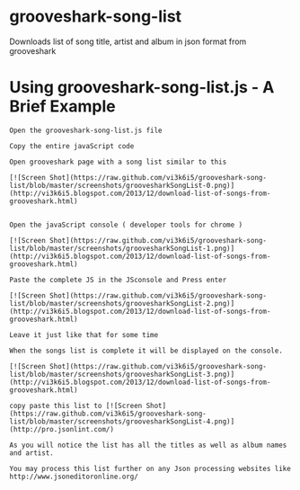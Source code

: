 grooveshark-song-list
=====================

Downloads list of song title, artist and album in json format from grooveshark


# Using grooveshark-song-list.js - A Brief Example #

    Open the grooveshark-song-list.js file
    
    Copy the entire javaScript code 
    
    Open grooveshark page with a song list similar to this
    
    [![Screen Shot](https://raw.github.com/vi3k6i5/grooveshark-song-list/blob/master/screenshots/groovesharkSongList-0.png)](http://vi3k6i5.blogspot.com/2013/12/download-list-of-songs-from-grooveshark.html)
    
    
    Open the javaScript console ( developer tools for chrome )
    
    [![Screen Shot](https://raw.github.com/vi3k6i5/grooveshark-song-list/blob/master/screenshots/groovesharkSongList-1.png)](http://vi3k6i5.blogspot.com/2013/12/download-list-of-songs-from-grooveshark.html)
    
    Paste the complete JS in the JSconsole and Press enter
    
    [![Screen Shot](https://raw.github.com/vi3k6i5/grooveshark-song-list/blob/master/screenshots/groovesharkSongList-2.png)](http://vi3k6i5.blogspot.com/2013/12/download-list-of-songs-from-grooveshark.html)
    
    Leave it just like that for some time
    
    When the songs list is complete it will be displayed on the console.
    
    [![Screen Shot](https://raw.github.com/vi3k6i5/grooveshark-song-list/blob/master/screenshots/groovesharkSongList-3.png)](http://vi3k6i5.blogspot.com/2013/12/download-list-of-songs-from-grooveshark.html)
    
    copy paste this list to [![Screen Shot](https://raw.github.com/vi3k6i5/grooveshark-song-list/blob/master/screenshots/groovesharkSongList-4.png)](http://pro.jsonlint.com/)
    
    As you will notice the list has all the titles as well as album names and artist.
    
    You may process this list further on any Json processing websites like http://www.jsoneditoronline.org/
